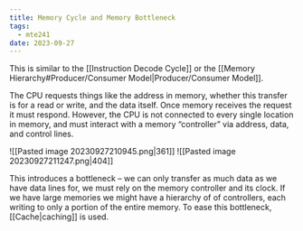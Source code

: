 ```yaml
---
title: Memory Cycle and Memory Bottleneck
tags:
  - mte241
date: 2023-09-27
---
```

This is similar to the [[Instruction Decode Cycle]] or the [[Memory Hierarchy#Producer/Consumer Model|Producer/Consumer Model]].

The CPU requests things like the address in memory, whether this transfer is for a read or write, and the data itself. Once memory receives the request it must respond. However, the CPU is not connected to every single location in memory, and must interact with a memory “controller” via address, data, and control lines.

![[Pasted image 20230927210945.png|361]]
![[Pasted image 20230927211247.png|404]]

This introduces a bottleneck – we can only transfer as much data as we have data lines for, we must rely on the memory controller and its clock. If we have large memories we might have a hierarchy of of controllers, each writing to only a portion of the entire memory. To ease this bottleneck, [[Cache|caching]] is used.